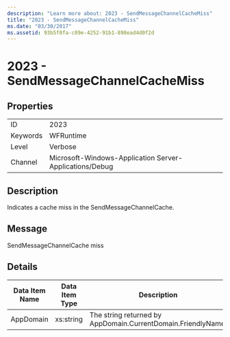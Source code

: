 ```yaml
---
description: "Learn more about: 2023 - SendMessageChannelCacheMiss"
title: "2023 - SendMessageChannelCacheMiss"
ms.date: "03/30/2017"
ms.assetid: 93b5f0fa-c09e-4252-91b1-898ead4d0f2d
---
```

# 2023 - SendMessageChannelCacheMiss

## Properties  
  
|||  
|-|-|  
|ID|2023|  
|Keywords|WFRuntime|  
|Level|Verbose|  
|Channel|Microsoft-Windows-Application Server-Applications/Debug|  
  
## Description  

 Indicates a cache miss in the SendMessageChannelCache.  
  
## Message  

 SendMessageChannelCache miss  
  
## Details  
  
|Data Item Name|Data Item Type|Description|  
|--------------------|--------------------|-----------------|  
|AppDomain|xs:string|The string returned by AppDomain.CurrentDomain.FriendlyName.|
